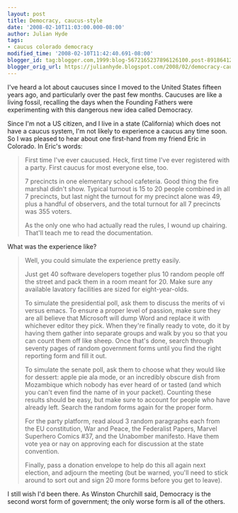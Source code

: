 ```yaml
---
layout: post
title: Democracy, caucus-style
date: '2008-02-10T11:03:00.000-08:00'
author: Julian Hyde
tags:
- caucus colorado democracy
modified_time: '2008-02-10T11:42:40.691-08:00'
blogger_id: tag:blogger.com,1999:blog-5672165237896126100.post-8918641283212314355
blogger_orig_url: https://julianhyde.blogspot.com/2008/02/democracy-caucus-style.html
---
```


I've heard a lot about caucuses since I moved to the United States
fifteen years ago, and particularly over the past few months. Caucuses
are like a living fossil, recalling the days when the Founding Fathers
were experimenting with this dangerous new idea called Democracy.

Since I'm not a US citizen, and I live in a state (California) which
does not have a caucus system, I'm not likely to experience a caucus
any time soon. So I was pleased to hear about one first-hand from my
friend Eric in Colorado. In Eric's words:

> First time I've ever caucused.  Heck, first time I've ever registered
> with a party. First caucus for most everyone else, too.
>
> 7 precincts in one elementary school cafeteria.  Good thing the fire
> marshal didn't show. Typical turnout is 15 to 20 people combined in
> all 7 precincts, but last night the turnout for my precinct alone was
> 49, plus a handful of observers, and the total turnout for all 7
> precincts was 355 voters.
>
> As the only one who had actually read the rules, I wound up
> chairing. That'll teach me to read the
> documentation.

What was the experience like?

> Well, you could simulate the experience pretty
> easily.
>
> Just get 40 software developers together plus 10 random people off the
> street and pack them in a room meant for 20.  Make sure any available
> lavatory facilities are sized for eight-year-olds.
>
> To simulate the presidential poll, ask them to discuss the merits of
> vi versus emacs.  To ensure a proper level of passion, make sure they
> are all believe that Microsoft will dump Word and replace it with
> whichever editor they pick.  When they're finally ready to vote, do it
> by having them gather into separate groups and walk by you so that you
> can count them off like sheep. Once that's done, search through
> seventy pages of random government forms until you find the right
> reporting form and fill it out.
>
> To simulate the senate poll, ask them to choose what they would like
> for dessert: apple pie ala mode, or an incredibly obscure dish from
> Mozambique which nobody has ever heard of or tasted (and which you
> can't even find the name of in your packet).  Counting these results
> should be easy, but make sure to account for people who have already
> left.  Search the random forms again for the proper form.
>
> For the party platform, read aloud 3 random paragraphs each from the
> EU constitution, War and Peace, the Federalist Papers, Marvel
> Superhero Comics #37, and the Unabomber manifesto.  Have them vote yea
> or nay on approving each for discussion at the state convention.
>
> Finally, pass a donation envelope to help do this all again next
> election, and adjourn the meeting (but be warned, you'll need to stick
> around to sort out and sign 20 more forms before you get to
> leave).

I still wish I'd been there. As Winston Churchill said, Democracy is
the second worst form of government; the only worse form is all of the
others.
